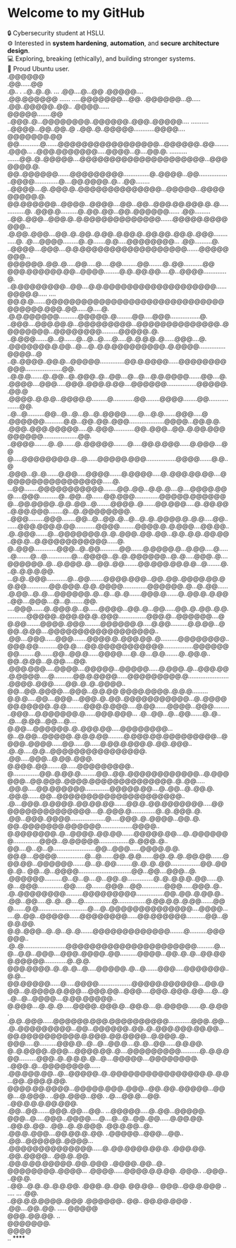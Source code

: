 # Welcome to my GitHub

🔒 Cybersecurity student at HSLU.  
⚙️ Interested in **system hardening**, **automation**, and **secure architecture design**.  
💻 Exploring, breaking (ethically), and building stronger systems.  
🐧 Proud Ubuntu user.  
                                                                                                                                                                       .@@@@@@                                                                        
                                                                                                                                                                     .@@......@@                                                                      
                .@..                   .           ..@..@..@.                                          ...                                                          .@@....@...@@                         .@@@@@....                                  
               .@@.@@@@@@         ......    .....@@@@@@@....@@.                                       .@@@@@@...@.....                                             .@@..@@@@@..@@..                       .@@@@......                                 
            @@@@@........@@     ..@@@..@...@@@@@@@@..@@@@@@..@@@..@@@@@....            ..........    ..@@@@...@@..@@..@                                          ..@@..@..@@@@@............@@@@....       @@@@@@@.@@                                  
           @@............@.......@@@@@@@@@@@@@@@@@...@@@@@@..@@.........@@@...      ..@@@.@@@@@@@.....@@@@...@....@@.@.                      ..........    .......@@..@..@@@@@....@@@@@@@@@@@@@@@@@@@@@...@@@@@@@.@.                                  
          @@..@@@@@@.......@@@@@@@@@...............@..@@@@...@@................    ..@@@@..............@....@@.@@@@..@..                    .@@........    ..@@@@....@..@@@.@..@@@@@@@@@@@@@@...@@@@@...@@@@@@@@@.@.                                  
          @@.@@@@@@...@@@@...@@@@....@@...@@...@@@.@@.@@@.@..@...............@.    .@@@.@..........@..@@..@@...@@..@@@@@@......           .@@.........     ..@@..@@@...@@@.@..@.@@@@@@@@@@@@@.......@@@@@.@@@@@@@...                                  
         .@.@@..@@@....@@..@..@@..@.@@..@.@@.@..@@.@@..@@.@..@@@.............@.    .@....@@@@.........@..@.......@.@.....@@@@@@@@...   .@@..........@.     ..@@@@....@@@....@.@.@@@@@@@@@@@@@@@@@@.......@@@@@@@@...                                  
         @@@@@@..@@..@.....@@.....@.....@@.........@@........@..@@...........@@    @@@.@@@@@@.@@...@@@@.........@.@..@@.@@.....@...@@@@.............@.     ..@.@@@@@@@@...@@....@.@.@@@@@@@@@@@@@@@@@@@......@@@@.@.....                     ....     
         @@.@.@.......@@@@@@@@@@@@@@@@@@@@@@@@@@@@@@@@@@@@.@@@..@@......@.....@.  .@.@.@@@@@@...........@@@@@..@.........@@.....@@@.................@.     ..@@@....@@@.@@.@...@@@@@@@@@...@@@@@@@@@@@@@@..@@@@@@@@...@@@@@@@@..........@@@@@..@.     
        ..@.@@@.......@...@.......@...@...@.....@.....@..@.@.@..@......@@@....@.  .@@@@@@@.@.@@...@....@..@.@.@@@@@@@@@..@.@@@@...............@@@@...@     ..@..@@@@..@@.@...@@@@@..............@@.@.@@@@......@@@@@@@@@@@.....................@@.    
        ..@.@.@.......@..@@...@..@@@..@...@@....@...@....@.@.@@@@.......@@....@.  .@@@@....@@@.....@@@..@@@.@.@@....@@@@@@.................@@@@@..@@.@    .@@@@..@.@.@...@@@@.@.........@............@@........@@@@........@@..................@@.    
        ..@...@..........@@...@...@...@...@..@@@@.......@....@.@.......@@@.....@  .@@@@@@...........@.@...@@..@@..@@@....................@@@@...@@.@.@.  .@@@..@@@.@@@@@.....@..@@@............@@..@@@...@@..@.@@.@@@@@@@@@....................@@.    
         ..@@@@........@..@.......@..@@@@@........@.....@@.@.@@@......@.@@@....@@ @.....@@@@@@@@.@...@......@@@@@.@@@.................@@@@.......@.@..@ .@@@...@..@.......@.@@.....@@@@.......@.@@@@.....@..@@@.@@.@@....@@@@@@@@@@@@@@@@@......@.    
           ...@@........@@@@@@@@@@@........@@..@@...@.@..@....@....@@@@.@@@.....@@@...........@...@@...@.......@@.@@@..............@@@@@.@@@@@@@...@@.@@@@..@.@..@@...@........@@@@..@.......@@.@@@.....@..@@.@@..@.@@.@@@........@...@..@@@@@@@@.    
            ..@@@.........@@@........@@...@...@@..@...@...@..@..@@@@.@..@.@.....@@........@@@.@@@.@.@@............@@@@.........@@@@.@..@.@@@....@@.@@...@..@@@.......@...@@@@@@@.@..@..@@@..@@..@@...@.@..@.@..@@.@@..@@.@...@.@@@@@@@@@@@......@.    
           @..@@@.............@@@...@..@@...........@@.......@.@@@@.@...@.@@.....@.......@........@...@..............@....@@@@...@..@..@@@@@@...@..@.....@@@..@....@@@@@@..@...@.@@@..@....@@..@@........@@.@@@.@@.@.@...@........@...@..@.@.@.@@.    
       ...@.@..@@@............@...@@........@@@@.@@@...@@..@@..@@@@.@@.@@.@@.............@@.@@@..@.@..@@@@..............@@@@@@..@...@..@@.......@.@@...@..@....@@@@@@..@...@...@..@.......@@@.@.......@..@@.@..@.@@..@@....@@@....@...@........@@.    
       ....@@@.......@..@@@.@...@......@@@@...@@..@...@@......@@..@..@@..@.@............@@@@@..@@@.@@.@..@@@................@@@.@...@@@@@@....@@.@@........@@@@..@@@.........@@@@@@.@.....@.@@..........@.@.@@...@@@..@.@@....@@@@@@@@@@@@@@@@@@..    
       .@@....@@@......@@@........@@@@.@..@@@.@@..@..........@@@@@@@@..@@@.@@...........@@.@.....@@.@@@@@@@@@@@.................@@@@@@@@.........@.......@@...@@.@......@@@@.....@..@....@.@........@..@@.@.. @@..@.@@...@.@@.....@@.                 
       .@@@.@@@.....@@@@....@@@@@...@@@@@......@.@@@..@...@@@.@@.@.@@@@.....@...........@@.@.@@@@......@@@@@@@@@.@........................@@@@..@@@.......@@..@..@..@@@@..     @@...@@..@@@@....@@@...@.@.@@   @@@@.@@@@..@.@.@.........              
        @.@.@.....@@....@@@....@@@..@..@@..@@@@@@@@@@@...@..@@@@@@.@@@@@..@.@..........@@@.@.@@@.....@.@@.......@@@@...@@@...........@@@....@.@@@@@@.@......@@@.@@@...        .@...@@...@...@@.......@..@..     .@....@.@@...@@....@....              
        @.@@....@@@@@@..@..@@@.@@.....@@@@@@@@...   @...@.@@...@@@@@..@.@.@.@@.........@.@@@.@@.@@@@@@@@@...@@@@..@@@@......@@......@......@.@@.@.@@@.@..@@..@@@..           .@..@.....@.@...@@@@@@@@@@@@@@@@.   .@@.....@@@...@.@@..@@@.             
        @.@@@..@@........@......@@@@@@@@@..         @...............@@..@.@@.@.........@@...@@..@@@@@@@@@@@@...@.@@@@@@...@@.@@@..@@@@.@@@@@@@@@@@@@@..@..@@.....           .@@.@.....@@.@@@@@@..............@@@@@.@@....@..@@...@..@@.@.             
        .@@.@.......@@...@@@@@@@@@@@@@@@@@@@@@..    .@....@@@..@.@@@@..@@.@@.@@.......@@.@..@@.@@@@@@@.....@@@@@@@@@@@@@@@@....@..@@@.@..............@..@..@@@..@.         .@@...@@@..@@@@....................@.....@@@..@..@@@@...@@..@.             
         @@..@@@@@@@.@@@@@@..................@@@@..  @.@@@@@@@..@...@@@@..@@.@@.......@@@@@.@@....@..@@@@@@@...............@@@...@.@@@@@.................@..@@@..@..       @@....@...@...@........................@@...@@@......@@@@.@.@.             
          @@.@....@@@@................@...@.......@@..@.@.......@@..@..@..@@.@@.......@@@.@@...@@@@@@.......@...@..@@.........@..@..@..@@.................@@..@@@..@..    @@...@...@@@@..............................@@...@@....@@@...@.              
           .@@@@@@..........@...@...@....@...@@..@...............@..@..@.@.@..@@......@.@....@@@...............@@......@........@@@....@@.............@@@......@@@..@..  .@..@@@@@@@@..........@@@@@@@@@................@@..@@..@.@@.@..              
       .@@...@@.....@..@...@....@................@................@.@@.@.@..@.@@.......@@@.......@.@............................@....@..@@@@@@@@@@@@@@....@@@@.......@..@@...@@@@@......@@@@@@@@......@@.@@@@@@...........@@...@@.@.@@.               
     @.@..@@@...@..@...@..@.......@@@@@@@@@@@@@........@..........@@@@@@.. .@..@........................@@@@@@@@@@@@@@@@@@@@@@..........@...@...@.@...@@@....@@@..@@@@..@@..........@@@@...@@..@..@...@@.@@@.@@@@@.............@..@.@.                
   @@@.@@@@..@..@..@...@.....@@@@@..@...@.......@@@.....@@@@@@@..@.@...     @@.@@@@@......@.....@@@@...................@@@@@.@@@@@@....@@.@@@...@.@@@@.@.@@@....@@@.@@...@@@.....@@@..@@@..@@.....@...@..@...@...@@@@....@.@@.@@@@@..                 
    @.@@@....@..@..@......@@@@..@@@.@...@@.@....@..@@@@.......@..@.@@.      .@.@..@@@......@@@@@@.@@@.@@@@@@@@@@.............@@@..@@....@..@@@@@@@@@...@@...@@@@@@..@@..@..@@@.@@@.@@.@@...@@.@@@@@@@@@@.@.@@@..@@.@@@@...@.@@@..@..                  
     @@@.....@..........@@@.@...@...@...@@.@....@..@...@@......@.@.@@.       @..@.@@@@..@@@....@@@@.@@..@....@@@@@@@@@...........@..@.@.@@@..........@@@..@..@.@.@..@...@....@@@@@....@@@@@@@@.           ..@@@..@...@@@@@@@@......                   
    .@@.@@@.@@...@...@@@@@..@..@@@@@@@@@@@@@@@@.@..@.@...@@..@@@.@.@@.       @@@@.@@.@@@@...@@@@@.@@@..@@@...@@..@@..@@@@@...@@@....@.@@@..            ..@@..@@@...@@. ..@....@@.@....@@.                      ..@@.@.@.@.@@.@@@.                     
   .@@...@@.......@@@..@@....@@..         ...@@@@@.....@..@@...@@@@@.        @@@...@.....@@@...@@@@.....@....@...@...@@..@@......@.@@.@@.                ..@@.@..@@..   .@@...@..@.@@@.                           .@@.@.@@...@..                      
   .@@.@..@@@....@@.@@.@..@@.                 ..@@@@@...@@@....@@..          .@@...@@@@@@..@@@@... .@@@@@@@@@@@@@@......@..@@.@@@@.@@.@.                   .@@@.@@.       .@@..@@@@..                               .@@.@..@@.                        
   .@@.@.@@.@@@@@..@@..@@@                       ..@@@@..@@...@..             @@@@@@@@..@@@@...                  .@@@@......@@@@.@.@.@@.                    .@@@..          ..@@@..                                  ..@@.@.                          
   ..@@...@.@..@..@.@.@@.                           .@@@..@..@@.                    @@.@@...                          @@@...@@.@.@@@ ..                     ....              ...                                      .@@.                           
     ..@@.@.@.@@@@..@@@                               .@@@@@@..                      @@..                                @@.@@.@@@                           .                                                                                        
        .@@....@@..@@.                                 .....                                                               @@@@@                                                                                                                      
          @@@..@@.@@.                                                                                                       ..                                                                                                                        
            @@@@@@@.                                                                                                                                                                                                                                  
              @@@@                                                                                                                                                                                                                                    
               ..                                                                                                                                                                                                                                     ****
